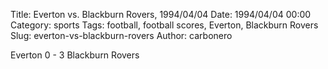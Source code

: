 Title: Everton vs. Blackburn Rovers, 1994/04/04
Date: 1994/04/04 00:00
Category: sports
Tags: football, football scores, Everton, Blackburn Rovers
Slug: everton-vs-blackburn-rovers
Author: carbonero


Everton 0 - 3 Blackburn Rovers
